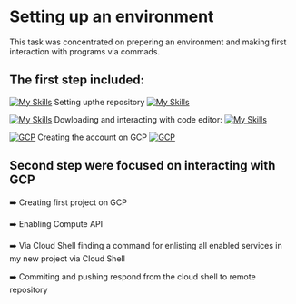 # Setting up an environment

This task was concentrated on prepering an environment and making first interaction with programs via commads. 

## The first step included:

 [![My Skills](https://skillicons.dev/icons?i=github)](https://skillicons.dev) Setting upthe repository 
 [![My Skills](https://skillicons.dev/icons?i=github)](https://skillicons.dev)

[![My Skills](https://skillicons.dev/icons?i=vscode)](https://skillicons.dev) Dowloading and interacting with code editor:
[![My Skills](https://skillicons.dev/icons?i=vscode)](https://skillicons.dev)

[![GCP](https://skillicons.dev/icons?i=gcp)](https://cloud.google.com) Creating the account on GCP
[![GCP](https://skillicons.dev/icons?i=gcp)](https://cloud.google.com)

## Second step were focused on interacting with GCP

:arrow_right: Creating first project on GCP

:arrow_right: Enabling Compute API

:arrow_right: Via Cloud Shell finding a command for enlisting all enabled services in my new project via Cloud Shell

:arrow_right: Commiting and pushing respond from the cloud shell to remote repository



